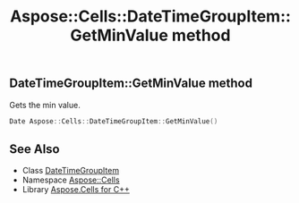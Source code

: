 ﻿---
title: Aspose::Cells::DateTimeGroupItem::GetMinValue method
linktitle: GetMinValue
second_title: Aspose.Cells for C++ API Reference
description: 'Aspose::Cells::DateTimeGroupItem::GetMinValue method. Gets the min value in C++.'
type: docs
weight: 700
url: /cpp/aspose.cells/datetimegroupitem/getminvalue/
---
## DateTimeGroupItem::GetMinValue method


Gets the min value.

```cpp
Date Aspose::Cells::DateTimeGroupItem::GetMinValue()
```

## See Also

* Class [DateTimeGroupItem](../)
* Namespace [Aspose::Cells](../../)
* Library [Aspose.Cells for C++](../../../)
